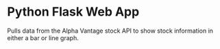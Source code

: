 # Python Flask Web App

Pulls data from the Alpha Vantage stock API to show stock information in either a bar or line graph.
